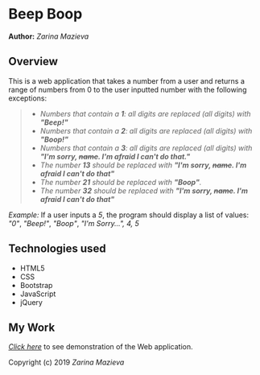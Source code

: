 # Beep Boop

**Author:**
_Zarina Mazieva_


## Overview

This is a web application that takes a number from a user and returns a range of numbers from 0 to the user inputted number with the following exceptions:

> * _Numbers that contain a **1**: all digits are replaced (all digits) with **"Beep!"**_
> * _Numbers that contain a **2**: all digits are replaced (all digits) with **"Boop!"**_
> * _Numbers that contain a **3**: all digits are replaced (all digits) with **"I'm sorry, ~~name~~. I'm afraid I can't do that."**_
> * _The number **13** should be replaced with **"I'm sorry, ~~name~~. I'm afraid I can't do that"**_
> * _The number **21** should be replaced with **"Boop"**._
> * _The number **32** should be replaced with **"I'm sorry, ~~name~~. I'm afraid I can't do that"**_

*Example:* If a user inputs a *5*, the program should display a list of values: *"0"*, *"Beep!"*, *"Boop"*, *"I'm Sorry...", 4, 5*

## Technologies used

* HTML5
* CSS
* Bootstrap
* JavaScript
* jQuery

## My Work

*[Click here](https://zmazieva78.github.io/beep-boop/)* to see demonstration of the Web application.


Copyright (c) 2019  _Zarina Mazieva_
